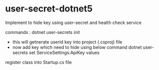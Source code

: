 # user-secret-dotnet5
Implement to hide key using user-secret and health check service 

commands :
dotnet user-secrets init
 - this will getnerate userid key into project (.csproj) file
 - now add key which need to hide using below command
dotnet user-secrets set ServiceSettings:ApiKey values

register class into Startup.cs file

